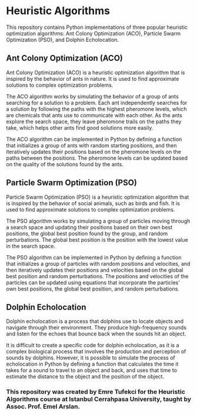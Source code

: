  # Heuristic Algorithms

This repository contains Python implementations of three popular heuristic optimization 
algorithms: Ant Colony Optimization (ACO), Particle Swarm Optimization (PSO), and Dolphin 
Echolocation.

## Ant Colony Optimization (ACO)

 Ant Colony Optimization (ACO) is a heuristic optimization algorithm that is inspired by the 
behavior of ants in nature. It is used to find approximate solutions to complex optimization 
problems.

The ACO algorithm works by simulating the behavior of a group of ants searching for a solution to 
a problem. Each ant independently searches for a solution by following the paths with the highest 
pheromone levels, which are chemicals that ants use to communicate with each other. As the ants 
explore the search space, they leave pheromone trails on the paths they take, which helps other 
ants find good solutions more easily.

The ACO algorithm can be implemented in Python by defining a function that initializes a group of 
ants with random starting positions, and then iteratively updates their positions based on the 
pheromone levels on the paths between the positions. The pheromone levels can be updated based on 
the quality of the solutions found by the ants.

## Particle Swarm Optimization (PSO)

Particle Swarm Optimization (PSO) is a heuristic optimization algorithm that is inspired by the 
behavior of social animals, such as birds and fish. It is used to find approximate solutions to 
complex optimization problems.

The PSO algorithm works by simulating a group of particles moving through a search space and 
updating their positions based on their own best positions, the global best position found by the 
group, and random perturbations. The global best position is the position with the lowest value in 
the search space.

The PSO algorithm can be implemented in Python by defining a function that initializes a group of 
particles with random positions and velocities, and then iteratively updates their positions and 
velocities based on the global best position and random perturbations. The positions and 
velocities of the particles can be updated using equations that incorporate the particles' own 
best positions, the global best position, and random perturbations.

## Dolphin Echolocation

Dolphin echolocation is a process that dolphins use to locate objects and navigate through their 
environment. They produce high-frequency sounds and listen for the echoes that bounce back when 
the sounds hit an object.

It is difficult to create a specific code for dolphin echolocation, as it is a complex biological 
process that involves the production and perception of sounds by dolphins. However, it is possible 
to simulate the process of echolocation in Python by defining a function that calculates the time 
it takes for a sound to travel to an object and back, and uses that time to estimate the distance 
to the object and the position of the object.

### This repository was created by Emre Tufekci for the Heuristic Algorithms course at Istanbul Cerrahpasa University, taught by Assoc. Prof. Emel Arslan.
